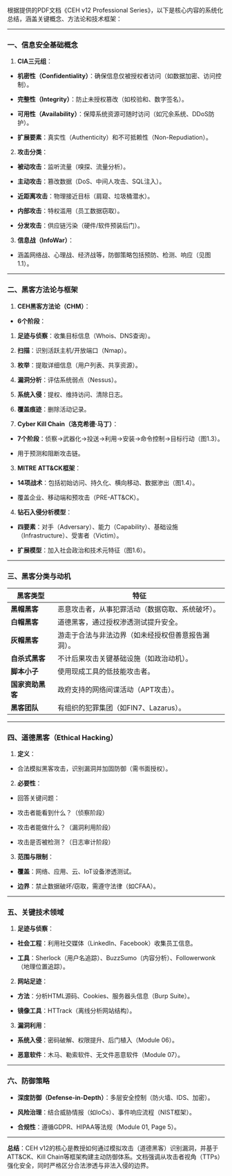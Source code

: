 根据提供的PDF文档《CEH v12 Professional Series》，以下是核心内容的系统化总结，涵盖关键概念、方法论和技术框架：

---

### **一、信息安全基础概念**

1. **CIA三元组**：

- **机密性（Confidentiality）**：确保信息仅被授权者访问（如数据加密、访问控制）。

- **完整性（Integrity）**：防止未授权篡改（如校验和、数字签名）。

- **可用性（Availability）**：保障系统资源可随时访问（如冗余系统、DDoS防护）。

- **扩展要素**：真实性（Authenticity）和不可抵赖性（Non-Repudiation）。

2. **攻击分类**：

- **被动攻击**：监听流量（嗅探、流量分析）。

- **主动攻击**：篡改数据（DoS、中间人攻击、SQL注入）。

- **近距离攻击**：物理接近目标（肩窥、垃圾桶潜水）。

- **内部攻击**：特权滥用（员工数据窃取）。

- **分发攻击**：供应链污染（硬件/软件预装后门）。

3. **信息战（InfoWar）**：

- 涵盖网络战、心理战、经济战等，防御策略包括预防、检测、响应（见图1.1）。

---

### **二、黑客方法论与框架**

1. **CEH黑客方法论（CHM）**：

- **6个阶段**：

1. **足迹与侦察**：收集目标信息（Whois、DNS查询）。

2. **扫描**：识别活跃主机/开放端口（Nmap）。

3. **枚举**：提取详细信息（用户列表、共享资源）。

4. **漏洞分析**：评估系统弱点（Nessus）。

5. **系统入侵**：提权、维持访问、清除日志。

6. **覆盖痕迹**：删除活动记录。

7. **Cyber Kill Chain（洛克希德·马丁）**：

- **7个阶段**：侦察→武器化→投送→利用→安装→命令控制→目标行动（图1.3）。

- 用于预测和阻断攻击链。

3. **MITRE ATT&CK框架**：

- **14项战术**：包括初始访问、持久化、横向移动、数据渗出（图1.4）。

- 覆盖企业、移动端和预攻击（PRE-ATT&CK）。

4. **钻石入侵分析模型**：

- **四要素**：对手（Adversary）、能力（Capability）、基础设施（Infrastructure）、受害者（Victim）。

- **扩展模型**：加入社会政治和技术元特征（图1.6）。

---

### **三、黑客分类与动机**

|**黑客类型**|**特征**|
|---|---|
|**黑帽黑客**|恶意攻击者，从事犯罪活动（数据窃取、系统破坏）。|
|**白帽黑客**|道德黑客，通过授权渗透测试提升安全。|
|**灰帽黑客**|游走于合法与非法边界（如未经授权但善意报告漏洞）。|
|**自杀式黑客**|不计后果攻击关键基础设施（如政治动机）。|
|**脚本小子**|使用现成工具的低技能攻击者。|
|**国家资助黑客**|政府支持的网络间谍活动（APT攻击）。|
|**黑客团队**|有组织的犯罪集团（如FIN7、Lazarus）。|

---

### **四、道德黑客（Ethical Hacking）**

1. **定义**：

- 合法模拟黑客攻击，识别漏洞并加固防御（需书面授权）。

2. **必要性**：

- 回答关键问题：

- 攻击者能看到什么？（侦察阶段）

- 攻击者能做什么？（漏洞利用阶段）

- 攻击是否被检测？（日志审计阶段）

3. **范围与限制**：

- **覆盖**：网络、应用、云、IoT设备渗透测试。

- **边界**：禁止数据破坏/窃取，需遵守法律（如CFAA）。

---

### **五、关键技术领域**

1. **足迹与侦察**：

- **社会工程**：利用社交媒体（LinkedIn、Facebook）收集员工信息。

- **工具**：Sherlock（用户名追踪）、BuzzSumo（内容分析）、Followerwonk（地理位置追踪）。

2. **网站足迹**：

- **方法**：分析HTML源码、Cookies、服务器头信息（Burp Suite）。

- **镜像工具**：HTTrack（离线分析网站结构）。

3. **漏洞利用**：

- **系统入侵**：密码破解、权限提升、后门植入（Module 06）。

- **恶意软件**：木马、勒索软件、无文件恶意软件（Module 07）。

---

### **六、防御策略**

- **深度防御（Defense-in-Depth）**：多层安全控制（防火墙、IDS、加密）。

- **风险治理**：结合威胁情报（如IoCs）、事件响应流程（NIST框架）。

- **合规性**：遵循GDPR、HIPAA等法规（Module 01, Page 5）。

---

**总结**：CEH v12的核心是教授如何通过模拟攻击（道德黑客）识别漏洞，并基于ATT&CK、Kill Chain等框架构建主动防御体系。文档强调从攻击者视角（TTPs）强化安全，同时严格区分合法渗透与非法入侵的边界。